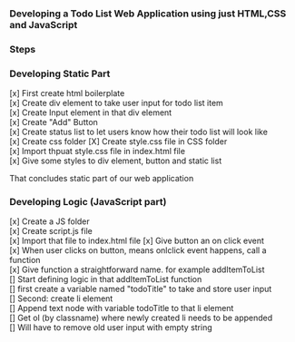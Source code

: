 ### Developing a Todo List Web Application using just HTML,CSS and JavaScript  

### Steps    

### Developing  Static Part  


[x] First create html boilerplate  
[x] Create div element to take user input for todo list item  
[x] Create Input element in that div element   
[x] Create "Add" Button   
[x] Create status list to let users know how their todo list will look like  
[x] Create css folder
[X] Create style.css file in CSS folder  
[x] Import thpuat style.css file in index.html file  
[x] Give some styles to div element, button and static list  

That concludes static part of our web application    

### Developing Logic (JavaScript part)   

  [x] Create a JS folder  
  [x] Create script.js file  
  [x] Import that file to index.html file
  [x] Give button an on click event  
  [x] When user clicks on button, means onlclick event happens, call a function  
  [x] Give function a straightforward name. for example addItemToList  
  [] Start defining logic in that addItemToList function  
  [] first create a variable named "todoTitle" to take and store user input  
  [] Second: create li element  
  [] Append text node with variable todoTitle to that li element  
  [] Get ol (by classname) where newly created li needs to be appended  
  [] Will have to remove old user input with empty string




 
